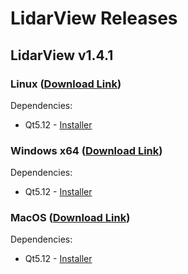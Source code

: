# LidarView Releases

## LidarView v1.4.1

### Linux ([Download Link](http://www.example.org))

Dependencies:

* Qt5.12 - [Installer](http://download.qt.io/official_releases/qt/5.12/5.12.10/qt-opensource-linux-x64-5.12.10.run)

### Windows x64 ([Download Link](http://www.example.org))

Dependencies:

* Qt5.12 - [Installer](http://download.qt.io/official_releases/qt/5.12/5.12.10/qt-opensource-windows-x86-5.12.10.exe)

### MacOS ([Download Link](http://www.example.org))

Dependencies:

* Qt5.12 - [Installer](http://download.qt.io/official_releases/qt/5.12/5.12.10/qt-opensource-mac-x64-5.12.10.dmg)
